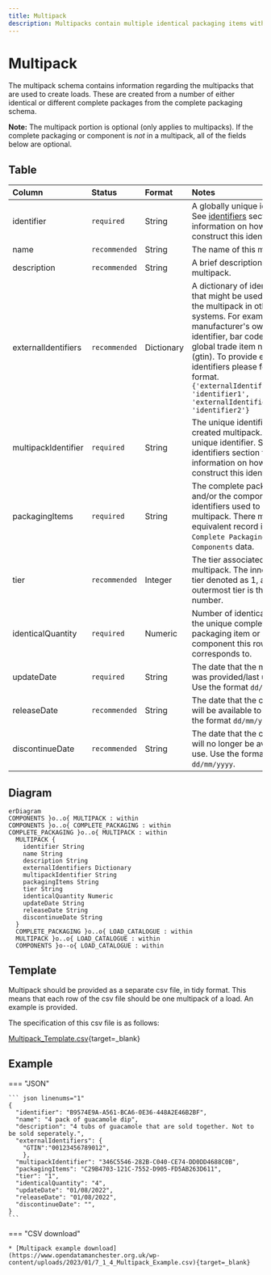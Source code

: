 ```yaml
---
title: Multipack
description: Multipacks contain multiple identical packaging items within Open 3P.
---
```


# Multipack

The multipack schema contains information regarding the multipacks that are used to create loads. These are created from a number of either identical or different complete packages from the complete packaging schema.

**Note:** The multipack portion is optional (only applies to multipacks). If the complete packaging or component is *not* in a multipack, all of the fields below are optional. 

## Table
|Column|<div style="width:90px">Status</div>|Format|Notes|
|:-|:-|:-|:-|
|identifier|`required`|String|A globally unique identifier. See [identifiers](../4_Identifiers/4_1_Identifiers.md) section for information on how to construct this identifier|
|name|`recommended`|String|The name of this multipack.|
|description|`recommended`|String|A brief description of this multipack.|
|externalIdentifiers|`recommended`|Dictionary|A dictionary of identifiers that might be used to identify the multipack in other systems. For example: manufacturer's own internal identifier, bar codes or global trade item number (gtin). To provide external identifiers please follow this format. `{'externalIdentifierName1': 'identifier1', 'externalIdentifierName2': 'identifier2'}`|
|multipackIdentifier|`required`|String|The unique identifier of the created multipack. A globally unique identifier. See identifiers section for information on how to construct this identifier.|
|packagingItems|`required`|String|The complete packaging and/or the component identifiers used to create the multipack. There must be an equivalent record in the `Complete Packaging` or `Components` data.|
|tier|`recommended`|Integer|The tier associated with the multipack. The inner most tier denoted as 1, and the outermost tier is the biggest number.|
|identicalQuantity|`required`|Numeric|Number of identical units for the unique complete packaging item or a component this row corresponds to.|
|updateDate|`required`|String|The date that the multipack was provided/last updated. Use the format `dd/mm/yyyy`.|
|releaseDate|`recommended`|String|The date that the component will be available to use. Use the format `dd/mm/yyyy`.|
|discontinueDate|`recommended`|String|The date that the component will no longer be available to use. Use the format `dd/mm/yyyy`.|

## Diagram

``` mermaid
erDiagram
COMPONENTS }o..o{ MULTIPACK : within
COMPONENTS }o..o{ COMPLETE_PACKAGING : within
COMPLETE_PACKAGING }o..o{ MULTIPACK : within
  MULTIPACK {
    identifier String
    name String
    description String
    externalIdentifiers Dictionary
    multipackIdentifier String
    packagingItems String
    tier String
    identicalQuantity Numeric
    updateDate String
    releaseDate String
    discontinueDate String
  }
  COMPLETE_PACKAGING }o..o{ LOAD_CATALOGUE : within
  MULTIPACK }o..o{ LOAD_CATALOGUE : within
  COMPONENTS }o--o{ LOAD_CATALOGUE : within
```

## Template

Multipack should be provided as a separate csv file, in tidy format. This means that each row of the csv file should be one multipack of a load. An example is provided.

The specification of this csv file is as follows:

[Multipack_Template.csv](https://www.open3p.org/wp-content/uploads/2023/03/7_1_5_Multipack_Template.csv){target=_blank}

## Example

=== "JSON"

    ``` json linenums="1"
    {
      "identifier": "B9574E9A-A561-BCA6-0E36-448A2E46B2BF",
      "name": "4 pack of guacamole dip",
      "description": "4 tubs of guacamole that are sold together. Not to be sold seperately.",
      "externalIdentifiers": {
        "GTIN":"00123456789012",
        },
      "multipackIdentifier": "346C5546-282B-C040-CE74-DD0DD4688C0B",
      "packagingItems": "C29B4703-121C-7552-D905-FD5AB263D611",
      "tier": "1",
      "identicalQuantity": "4",
      "updateDate": "01/08/2022",
      "releaseDate": "01/08/2022",
      "discontinueDate": "",
    }
    ```
=== "CSV download"

    * [Multipack example download](https://www.opendatamanchester.org.uk/wp-content/uploads/2023/01/7_1_4_Multipack_Example.csv){target=_blank}